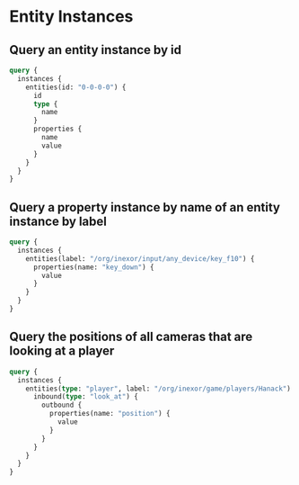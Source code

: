 # Entity Instances

## Query an entity instance by id

```graphql
query {
  instances {
    entities(id: "0-0-0-0") {
      id
      type {
        name
      }
      properties {
        name
        value
      }
    }
  }
}
```

## Query a property instance by name of an entity instance by label

```graphql
query {
  instances {
    entities(label: "/org/inexor/input/any_device/key_f10") {
      properties(name: "key_down") {
        value
      }
    }
  }
}
```

## Query the positions of all cameras that are looking at a player

```graphql
query {
  instances {
    entities(type: "player", label: "/org/inexor/game/players/Hanack") {
      inbound(type: "look_at") {
        outbound {
          properties(name: "position") {
            value
          }
        }
      }
    }
  }
}
```
